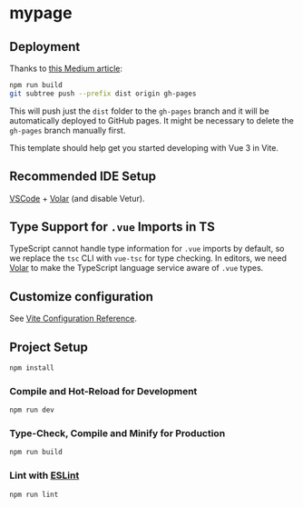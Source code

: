 # mypage

## Deployment

Thanks to [this Medium article](https://mkay11.medium.com/how-to-deploy-your-vite-vue-3-application-in-github-pages-2023-2b842f50576a):
```sh
npm run build
git subtree push --prefix dist origin gh-pages
```
This will push just the `dist` folder to the `gh-pages` branch and it will be automatically deployed to GitHub pages.
It might be necessary to delete the `gh-pages` branch manually first. 

This template should help get you started developing with Vue 3 in Vite.

## Recommended IDE Setup

[VSCode](https://code.visualstudio.com/) + [Volar](https://marketplace.visualstudio.com/items?itemName=Vue.volar) (and disable Vetur).

## Type Support for `.vue` Imports in TS

TypeScript cannot handle type information for `.vue` imports by default, so we replace the `tsc` CLI with `vue-tsc` for type checking. In editors, we need [Volar](https://marketplace.visualstudio.com/items?itemName=Vue.volar) to make the TypeScript language service aware of `.vue` types.

## Customize configuration

See [Vite Configuration Reference](https://vitejs.dev/config/).

## Project Setup

```sh
npm install
```

### Compile and Hot-Reload for Development

```sh
npm run dev
```

### Type-Check, Compile and Minify for Production

```sh
npm run build
```

### Lint with [ESLint](https://eslint.org/)

```sh
npm run lint
```
